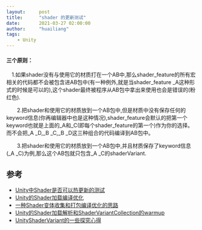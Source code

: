 ```yaml
---
layout:     post
title:      "shader 的更新测试"
date:       2021-03-27 02:00:00
author:     "huailiang"
tags:
    - Unity
---
```





#### 三个原则：

　1.如果shader没有与使用它的材质打在一个AB中,那么shader_feature的所有宏相关的代码都不会被包含进AB包中(有一种例外,就是当shader_feature _A这种形式的时候是可以的),这个shader最终被程序从AB包中拿出来使用也会是错误的(粉红色).

　　2.把shader和使用它的材质放到一个AB包中,但是材质中没有保存任何的keyword信息(你再编辑器中也是这种情况),shader_feature会默认的把第一个keyword也就是上面的_A和_C(即每个shader_feature的第一个)作为你的选择。而不会把_A _D,_B _C,_B _D这三种组合的代码编译到AB包中。

　　3.把shader和使用它的材质放到一个AB包中,并且材质保存了keyword信息(_A _C)为例,那么这个AB包就只包含_A _C的shaderVariant.


## 参考

* [Unity中Shader是否可以热更新的测试][i1]
* [Unity的Shader加载编译优化][i2]
* [一种Shader变体收集和打包编译优化的思路][i3]
* [Unity的Shader加载解析和ShaderVariantCollection的warmup][i4]
* [UnityShaderVariant的一些探究心得][i5]

[i1]: https://www.pianshen.com/article/92971003031/
[i2]: https://blog.csdn.net/Rhett_Yuan/article/details/90483236
[i3]: https://github.com/lujian101/ShaderVariantCollector
[i4]: https://answer.uwa4d.com/question/5ce5467ad1d3d045c846d769
[i5]: https://blog.csdn.net/long0801/article/details/77413453?utm_source=blogxgwz8
[i6]: https://github.com/huailiang/Variants_Proj